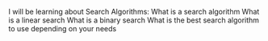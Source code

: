 I will be learning about Search Algorithms:
What is a search algorithm
What is a linear search
What is a binary search
What is the best search algorithm to use depending on your needs
